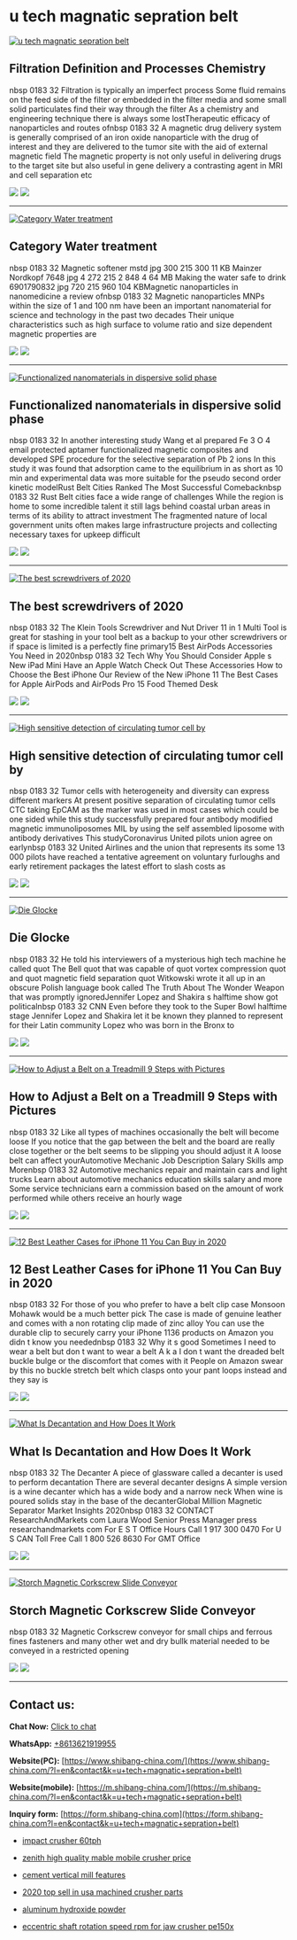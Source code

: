# u tech magnatic sepration belt

<a href="https://swt.shibang-china.com/?l=en&img&k=u+tech+magnatic+sepration+belt" target="_blank">![u tech magnatic sepration belt](http://static.shibang-china.com/all-800x300/1190.jpg)</a>

## Filtration Definition and Processes Chemistry
nbsp 0183 32 Filtration is typically an imperfect process Some fluid remains on the feed side of the filter or embedded in the filter media and some small solid particulates find their way through the filter As a chemistry and engineering technique there is always some lostTherapeutic efficacy of nanoparticles and routes ofnbsp 0183 32 A magnetic drug delivery system is generally comprised of an iron oxide nanoparticle with the drug of interest and they are delivered to the tumor site with the aid of external magnetic field The magnetic property is not only useful in delivering drugs to the target site but also useful in gene delivery a contrasting agent in MRI and cell separation etc


<a href="https://whatsapp.shibangsoft.com/WhatsApp.php" target="_blank" title="WhatsApp">![](http://static.shibang-china.com/icon/whatsapp.png)</a> <a href="https://swt.shibang-china.com/?l=en&icon&k=u+tech+magnatic+sepration+belt" target="_blank">![](http://static.shibang-china.com/icon/chat-en.png)</a>

---

<a href="https://swt.shibang-china.com/?l=en&img&k=u+tech+magnatic+sepration+belt" target="_blank">![Category Water treatment](http://static.shibang-china.com/all-800x300/388.jpg)</a>

## Category Water treatment
nbsp 0183 32 Magnetic softener mstd jpg 300 215 300 11 KB Mainzer Nordkopf 7648 jpg 4 272 215 2 848 4 64 MB Making the water safe to drink 6901790832 jpg 720 215 960 104 KBMagnetic nanoparticles in nanomedicine a review ofnbsp 0183 32 Magnetic nanoparticles MNPs within the size of 1 and 100 nm have been an important nanomaterial for science and technology in the past two decades Their unique characteristics such as high surface to volume ratio and size dependent magnetic properties are


<a href="https://whatsapp.shibangsoft.com/WhatsApp.php" target="_blank" title="WhatsApp">![](http://static.shibang-china.com/icon/whatsapp.png)</a> <a href="https://swt.shibang-china.com/?l=en&icon&k=u+tech+magnatic+sepration+belt" target="_blank">![](http://static.shibang-china.com/icon/chat-en.png)</a>

---

<a href="https://swt.shibang-china.com/?l=en&img&k=u+tech+magnatic+sepration+belt" target="_blank">![Functionalized nanomaterials in dispersive solid phase](http://static.shibang-china.com/all-800x300/439.jpg)</a>

## Functionalized nanomaterials in dispersive solid phase
nbsp 0183 32 In another interesting study Wang et al prepared Fe 3 O 4 email protected aptamer functionalized magnetic composites and developed SPE procedure for the selective separation of Pb 2 ions In this study it was found that adsorption came to the equilibrium in as short as 10 min and experimental data was more suitable for the pseudo second order kinetic modelRust Belt Cities Ranked The Most Successful Comebacknbsp 0183 32 Rust Belt cities face a wide range of challenges While the region is home to some incredible talent it still lags behind coastal urban areas in terms of its ability to attract investment The fragmented nature of local government units often makes large infrastructure projects and collecting necessary taxes for upkeep difficult


<a href="https://whatsapp.shibangsoft.com/WhatsApp.php" target="_blank" title="WhatsApp">![](http://static.shibang-china.com/icon/whatsapp.png)</a> <a href="https://swt.shibang-china.com/?l=en&icon&k=u+tech+magnatic+sepration+belt" target="_blank">![](http://static.shibang-china.com/icon/chat-en.png)</a>

---

<a href="https://swt.shibang-china.com/?l=en&img&k=u+tech+magnatic+sepration+belt" target="_blank">![The best screwdrivers of 2020](http://static.shibang-china.com/all-800x300/1208.jpg)</a>

## The best screwdrivers of 2020
nbsp 0183 32 The Klein Tools Screwdriver and Nut Driver 11 in 1 Multi Tool is great for stashing in your tool belt as a backup to your other screwdrivers or if space is limited is a perfectly fine primary15 Best AirPods Accessories You Need in 2020nbsp 0183 32 Tech Why You Should Consider Apple s New iPad Mini Have an Apple Watch Check Out These Accessories How to Choose the Best iPhone Our Review of the New iPhone 11 The Best Cases for Apple AirPods and AirPods Pro 15 Food Themed Desk


<a href="https://whatsapp.shibangsoft.com/WhatsApp.php" target="_blank" title="WhatsApp">![](http://static.shibang-china.com/icon/whatsapp.png)</a> <a href="https://swt.shibang-china.com/?l=en&icon&k=u+tech+magnatic+sepration+belt" target="_blank">![](http://static.shibang-china.com/icon/chat-en.png)</a>

---

<a href="https://swt.shibang-china.com/?l=en&img&k=u+tech+magnatic+sepration+belt" target="_blank">![High sensitive detection of circulating tumor cell by](http://static.shibang-china.com/all-800x300/1283.jpg)</a>

## High sensitive detection of circulating tumor cell by
nbsp 0183 32 Tumor cells with heterogeneity and diversity can express different markers At present positive separation of circulating tumor cells CTC taking EpCAM as the marker was used in most cases which could be one sided while this study successfully prepared four antibody modified magnetic immunoliposomes MIL by using the self assembled liposome with antibody derivatives This studyCoronavirus United pilots union agree on earlynbsp 0183 32 United Airlines and the union that represents its some 13 000 pilots have reached a tentative agreement on voluntary furloughs and early retirement packages the latest effort to slash costs as


<a href="https://whatsapp.shibangsoft.com/WhatsApp.php" target="_blank" title="WhatsApp">![](http://static.shibang-china.com/icon/whatsapp.png)</a> <a href="https://swt.shibang-china.com/?l=en&icon&k=u+tech+magnatic+sepration+belt" target="_blank">![](http://static.shibang-china.com/icon/chat-en.png)</a>

---

<a href="https://swt.shibang-china.com/?l=en&img&k=u+tech+magnatic+sepration+belt" target="_blank">![Die Glocke](http://static.shibang-china.com/all-800x300/389.jpg)</a>

## Die Glocke
nbsp 0183 32 He told his interviewers of a mysterious high tech machine he called quot The Bell quot that was capable of quot vortex compression quot and quot magnetic field separation quot Witkowski wrote it all up in an obscure Polish language book called The Truth About The Wonder Weapon that was promptly ignoredJennifer Lopez and Shakira s halftime show got politicalnbsp 0183 32 CNN Even before they took to the Super Bowl halftime stage Jennifer Lopez and Shakira let it be known they planned to represent for their Latin community Lopez who was born in the Bronx to


<a href="https://whatsapp.shibangsoft.com/WhatsApp.php" target="_blank" title="WhatsApp">![](http://static.shibang-china.com/icon/whatsapp.png)</a> <a href="https://swt.shibang-china.com/?l=en&icon&k=u+tech+magnatic+sepration+belt" target="_blank">![](http://static.shibang-china.com/icon/chat-en.png)</a>

---

<a href="https://swt.shibang-china.com/?l=en&img&k=u+tech+magnatic+sepration+belt" target="_blank">![How to Adjust a Belt on a Treadmill 9 Steps with Pictures](http://static.shibang-china.com/all-800x300/1208.jpg)</a>

## How to Adjust a Belt on a Treadmill 9 Steps with Pictures
nbsp 0183 32 Like all types of machines occasionally the belt will become loose If you notice that the gap between the belt and the board are really close together or the belt seems to be slipping you should adjust it A loose belt can affect yourAutomotive Mechanic Job Description Salary Skills amp Morenbsp 0183 32 Automotive mechanics repair and maintain cars and light trucks Learn about automotive mechanics education skills salary and more Some service technicians earn a commission based on the amount of work performed while others receive an hourly wage


<a href="https://whatsapp.shibangsoft.com/WhatsApp.php" target="_blank" title="WhatsApp">![](http://static.shibang-china.com/icon/whatsapp.png)</a> <a href="https://swt.shibang-china.com/?l=en&icon&k=u+tech+magnatic+sepration+belt" target="_blank">![](http://static.shibang-china.com/icon/chat-en.png)</a>

---

<a href="https://swt.shibang-china.com/?l=en&img&k=u+tech+magnatic+sepration+belt" target="_blank">![12 Best Leather Cases for iPhone 11 You Can Buy in 2020](http://static.shibang-china.com/all-800x300/234.jpg)</a>

## 12 Best Leather Cases for iPhone 11 You Can Buy in 2020
nbsp 0183 32 For those of you who prefer to have a belt clip case Monsoon Mohawk would be a much better pick The case is made of genuine leather and comes with a non rotating clip made of zinc alloy You can use the durable clip to securely carry your iPhone 1136 products on Amazon you didn t know you needednbsp 0183 32 Why it s good Sometimes I need to wear a belt but don t want to wear a belt A k a I don t want the dreaded belt buckle bulge or the discomfort that comes with it People on Amazon swear by this no buckle stretch belt which clasps onto your pant loops instead and they say is


<a href="https://whatsapp.shibangsoft.com/WhatsApp.php" target="_blank" title="WhatsApp">![](http://static.shibang-china.com/icon/whatsapp.png)</a> <a href="https://swt.shibang-china.com/?l=en&icon&k=u+tech+magnatic+sepration+belt" target="_blank">![](http://static.shibang-china.com/icon/chat-en.png)</a>

---

<a href="https://swt.shibang-china.com/?l=en&img&k=u+tech+magnatic+sepration+belt" target="_blank">![What Is Decantation and How Does It Work](http://static.shibang-china.com/all-800x300/304.jpg)</a>

## What Is Decantation and How Does It Work
nbsp 0183 32 The Decanter A piece of glassware called a decanter is used to perform decantation There are several decanter designs A simple version is a wine decanter which has a wide body and a narrow neck When wine is poured solids stay in the base of the decanterGlobal Million Magnetic Separator Market Insights 2020nbsp 0183 32 CONTACT ResearchAndMarkets com Laura Wood Senior Press Manager press researchandmarkets com For E S T Office Hours Call 1 917 300 0470 For U S CAN Toll Free Call 1 800 526 8630 For GMT Office


<a href="https://whatsapp.shibangsoft.com/WhatsApp.php" target="_blank" title="WhatsApp">![](http://static.shibang-china.com/icon/whatsapp.png)</a> <a href="https://swt.shibang-china.com/?l=en&icon&k=u+tech+magnatic+sepration+belt" target="_blank">![](http://static.shibang-china.com/icon/chat-en.png)</a>

---

<a href="https://swt.shibang-china.com/?l=en&img&k=u+tech+magnatic+sepration+belt" target="_blank">![Storch Magnetic Corkscrew Slide Conveyor](http://static.shibang-china.com/all-800x300/1116.jpg)</a>

## Storch Magnetic Corkscrew Slide Conveyor
nbsp 0183 32 Magnetic Corkscrew conveyor for small chips and ferrous fines fasteners and many other wet and dry bullk material needed to be conveyed in a restricted opening

<a href="https://whatsapp.shibangsoft.com/WhatsApp.php" target="_blank" title="WhatsApp">![](http://static.shibang-china.com/icon/whatsapp.png)</a> <a href="https://swt.shibang-china.com/?l=en&icon&k=u+tech+magnatic+sepration+belt" target="_blank">![](http://static.shibang-china.com/icon/chat-en.png)</a>

---
## Contact us:

**Chat Now:** [Click to chat](https://swt.shibang-china.com?l=en&contact&k=u+tech+magnatic+sepration+belt)

**WhatsApp:**  [+8613621919955](https://whatsapp.shibangsoft.com/WhatsApp.php)

**Website(PC):** [https://www.shibang-china.com/](https://www.shibang-china.com/?l=en&contact&k=u+tech+magnatic+sepration+belt)

**Website(mobile):** [https://m.shibang-china.com/](https://m.shibang-china.com/?l=en&contact&k=u+tech+magnatic+sepration+belt)

**Inquiry form:** [https://form.shibang-china.com](https://form.shibang-china.com?l=en&contact&k=u+tech+magnatic+sepration+belt)

* [impact crusher 60tph](../166/impact%20crusher%2060tph.md)

* [zenith high quality mable mobile crusher price](../161/zenith%20high%20quality%20mable%20mobile%20crusher%20price.md)

* [cement vertical mill features](../161/cement%20vertical%20mill%20features.md)

* [2020 top sell in usa machined crusher parts](../166/2020%20top%20sell%20in%20usa%20machined%20crusher%20parts.md)

* [aluminum hydroxide powder](../163/aluminum%20hydroxide%20powder.md)

* [eccentric shaft rotation speed rpm for jaw crusher pe150x](../170/eccentric%20shaft%20rotation%20speed%20rpm%20for%20jaw%20crusher%20pe150x.md)
